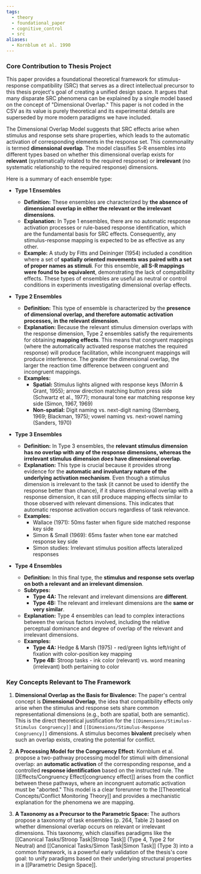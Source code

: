 ```yaml
---
tags:
  - theory
  - foundational_paper
  - cognitive_control
  - src
aliases:
  - Kornblum et al. 1990
---
```

### Core Contribution to Thesis Project

This paper provides a foundational theoretical framework for stimulus-response compatibility (SRC) that serves as a direct intellectual precursor to this thesis project's goal of creating a unified design space. It argues that many disparate SRC phenomena can be explained by a single model based on the concept of "Dimensional Overlap." This paper is not coded in the CSV as its value is purely theoretical and its experimental details are superseded by more modern paradigms we have included.

The Dimensional Overlap Model suggests that SRC effects arise when stimulus and response sets share properties, which leads to the automatic activation of corresponding elements in the response set. This commonality is termed **dimensional overlap**. The model classifies S-R ensembles into different types based on whether this dimensional overlap exists for **relevant** (systematically related to the required response) or **irrelevant** (no systematic relationship to the required response) dimensions.

Here is a summary of each ensemble type:

- **Type 1 Ensembles**
    - **Definition:** These ensembles are characterized by **the absence of dimensional overlap in either the relevant or the irrelevant dimensions**.
    - **Explanation:** In Type 1 ensembles, there are no automatic response activation processes or rule-based response identification, which are the fundamental basis for SRC effects. Consequently, any stimulus-response mapping is expected to be as effective as any other.
    - **Example:** A study by Fitts and Deininger (1954) included a condition where a set of **spatially oriented movements was paired with a set of proper names as stimuli**. For this ensemble, **all S-R mappings were found to be equivalent**, demonstrating the lack of compatibility effects. These types of ensembles are useful as neutral or control conditions in experiments investigating dimensional overlap effects.
    
- **Type 2 Ensembles**
    - **Definition:** This type of ensemble is characterized by the **presence of dimensional overlap, and therefore automatic activation processes, in the relevant dimension**.
    - **Explanation:** Because the relevant stimulus dimension overlaps with the response dimension, Type 2 ensembles satisfy the requirements for obtaining **mapping effects**. This means that congruent mappings (where the automatically activated response matches the required response) will produce facilitation, while incongruent mappings will produce interference. The greater the dimensional overlap, the larger the reaction time difference between congruent and incongruent mappings.
    - **Examples:** 
        - **Spatial:** Stimulus lights aligned with response keys (Morrin & Grant, 1955); arrow direction matching button press side (Schwartz et al., 1977); monaural tone ear matching response key side (Simon, 1967, 1969)
        - **Non-spatial:** Digit naming vs. next-digit naming (Sternberg, 1969; Blackman, 1975); vowel naming vs. next-vowel naming (Sanders, 1970)
    
- **Type 3 Ensembles**
    - **Definition:** In Type 3 ensembles, the **relevant stimulus dimension has no overlap with any of the response dimensions, whereas the irrelevant stimulus dimension _does_ have dimensional overlap**.
    - **Explanation:** This type is crucial because it provides strong evidence for the **automatic and involuntary nature of the underlying activation mechanism**. Even though a stimulus dimension is irrelevant to the task (it cannot be used to identify the response better than chance), if it shares dimensional overlap with a response dimension, it can still produce mapping effects similar to those observed with relevant dimensions. This indicates that automatic response activation occurs regardless of task relevance.
    - **Examples:**
        - Wallace (1971): 50ms faster when figure side matched response key side
        - Simon & Small (1969): 65ms faster when tone ear matched response key side  
        - Simon studies: Irrelevant stimulus position affects lateralized responses
    
- **Type 4 Ensembles**
    - **Definition:** In this final type, the **stimulus and response sets overlap on both a relevant and an irrelevant dimension**.
    - **Subtypes:**
        - **Type 4A:** The relevant and irrelevant dimensions are **different**.
        - **Type 4B:** The relevant and irrelevant dimensions are the **same or very similar**.
    - **Explanation:** Type 4 ensembles can lead to complex interactions between the various factors involved, including the relative perceptual dominance and degree of overlap of the relevant and irrelevant dimensions.
    - **Examples:**
        - **Type 4A:** Hedge & Marsh (1975) - red/green lights left/right of fixation with color-position key mapping
        - **Type 4B:** Stroop tasks - ink color (relevant) vs. word meaning (irrelevant) both pertaining to color

### Key Concepts Relevant to The Framework

1.  **Dimensional Overlap as the Basis for Bivalence:** The paper's central concept is **Dimensional Overlap**, the idea that compatibility effects only arise when the stimulus and response sets share common representational dimensions (e.g., both are spatial, both are semantic). This is the direct theoretical justification for the `[[Dimensions/Stimulus-Stimulus Congruency]]` and `[[Dimensions/Stimulus-Response Congruency]]` dimensions. A stimulus becomes **bivalent** precisely when such an overlap exists, creating the potential for conflict.

2.  **A Processing Model for the Congruency Effect:** Kornblum et al. propose a two-pathway processing model for stimuli with dimensional overlap: an **automatic activation** of the corresponding response, and a controlled **response identification** based on the instructed rule. The [[Effects/Congruency Effect|congruency effect]] arises from the conflict between these pathways, where an incongruent automatic activation must be "aborted." This model is a clear forerunner to the [[Theoretical Concepts/Conflict Monitoring Theory]] and provides a mechanistic explanation for the phenomena we are mapping.

3.  **A Taxonomy as a Precursor to the Parametric Space:** The authors propose a taxonomy of task ensembles (p. 264, Table 2) based on whether dimensional overlap occurs on relevant or irrelevant dimensions. This taxonomy, which classifies paradigms like the [[Canonical Tasks/Stroop Task|Stroop Task]] (Type 4, Type 2 for Neutral) and [[Canonical Tasks/Simon Task|Simon Task]] (Type 3) into a common framework, is a powerful early validation of the thesis's core goal: to unify paradigms based on their underlying structural properties in a [[Parametric Design Space]].
